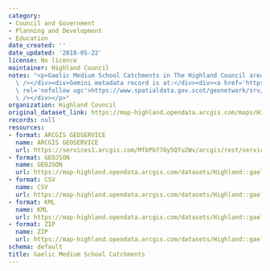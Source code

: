 ```yaml
---
category:
- Council and Government
- Planning and Development
- Education
date_created: ''
date_updated: '2018-05-22'
license: No licence
maintainer: Highland Council
notes: "<p>Gaelic Medium School Catchments in The Highland Council area.\_<div><br\
  \ /></div><div>Gemini metadata record is at:</div><div><a href='https://www.spatialdata.gov.scot/geonetwork/srv/eng/catalog.search;jsessionid=849E94BF1293D399FBAB18CD31897E56#/metadata/df14bb65-e2bd-4e96-aa85-7ef128ca4794'\
  \ rel='nofollow ugc'>https://www.spatialdata.gov.scot/geonetwork/srv/eng/catalog.search;jsessionid=849E94BF1293D399FBAB18CD31897E56#/metadata/df14bb65-e2bd-4e96-aa85-7ef128ca4794</a><br\
  \ /></div></p>"
organization: Highland Council
original_dataset_link: https://map-highland.opendata.arcgis.com/maps/Highland::gaelicmediumschoolcatchments
records: null
resources:
- format: ARCGIS GEOSERVICE
  name: ARCGIS GEOSERVICE
  url: https://services1.arcgis.com/MfbPb778y5QTu2Wv/arcgis/rest/services/GaelicMediumSchoolCatchments/FeatureServer/0
- format: GEOJSON
  name: GEOJSON
  url: https://map-highland.opendata.arcgis.com/datasets/Highland::gaelicmediumschoolcatchments.geojson?outSR=%7B%22latestWkid%22%3A27700%2C%22wkid%22%3A27700%7D
- format: CSV
  name: CSV
  url: https://map-highland.opendata.arcgis.com/datasets/Highland::gaelicmediumschoolcatchments.csv?outSR=%7B%22latestWkid%22%3A27700%2C%22wkid%22%3A27700%7D
- format: KML
  name: KML
  url: https://map-highland.opendata.arcgis.com/datasets/Highland::gaelicmediumschoolcatchments.kml?outSR=%7B%22latestWkid%22%3A27700%2C%22wkid%22%3A27700%7D
- format: ZIP
  name: ZIP
  url: https://map-highland.opendata.arcgis.com/datasets/Highland::gaelicmediumschoolcatchments.zip?outSR=%7B%22latestWkid%22%3A27700%2C%22wkid%22%3A27700%7D
schema: default
title: Gaelic Medium School Catchments
---
```

